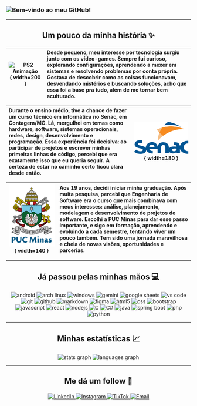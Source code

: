 ### ![Bem-vindo ao meu GitHub!](https://readme-typing-svg.demolab.com?font=Press+Start+2P&size=14&pause=1200&color=FFF&background=00000000&center=true&vCenter=true&width=750&lines=%3E+Bem-Vindo+ao+meu+GitHub!!;>+Meu+nome+é+Lucas+Spiazzi;>+Sou+Engenheiro+de+Software;>+Aqui+está+um+pouco+sobre+mim;>+Obrigado+pela+visita!!)

---
<h2 align="center"><p>Um pouco da minha história ✨</p></h2>

| ![PS2 Animação](img/ps2.gif){ width=200 } | Desde pequeno, meu interesse por tecnologia surgiu junto com os vídeo-games. Sempre fui curioso, explorando configurações, aprendendo a mexer em sistemas e resolvendo problemas por conta própria. Gostava de descobrir como as coisas funcionavam, desvendando mistérios e buscando soluções, acho que essa foi a base pra tudo, além de me tornar bem aculturado. |
|:---:|:---|

| Durante o ensino médio, tive a chance de fazer um curso técnico em informática no Senac, em Contagem/MG. Lá, mergulhei em temas como hardware, software, sistemas operacionais, redes, design, desenvolvimento e programação. Essa experiência foi decisiva: ao participar de projetos e escrever minhas primeiras linhas de código, percebi que era exatamente isso que eu queria seguir. A certeza de estar no caminho certo ficou clara desde então. | ![Senac Logo](img/senac.png){ width=180 } |
|:---|:---:|

| ![PUC MG Logo](img/puc.png){ width=140 } | Aos 19 anos, decidi iniciar minha graduação. Após muita pesquisa, percebi que Engenharia de Software era o curso que mais combinava com meus interesses: análise, planejamento, modelagem e desenvolvimento de projetos de software. Escolhi a PUC Minas para dar esse passo importante, e sigo em formação, aprendendo e evoluindo a cada semestre, tentando viver um pouco também. Tem sido uma jornada maravilhosa e cheia de novas visões, oportunidades e parcerias. |
|:---:|:---|

---

<h2 align="center"><p>Já passou pelas minhas mãos 💻</p></h2>

<p align="center">
  <img src="https://img.shields.io/badge/Android-9AE6B4.svg?style=for-the-badge&logo=Android&logoColor=3DDC84" height="25" alt="android"/>
  <img src="https://img.shields.io/badge/Arch%20Linux-B2F5EA.svg?style=for-the-badge&logo=Arch-Linux&logoColor=1793D1" height="25" alt="arch linux"/>
  <img src="https://img.shields.io/badge/Windows-DBEAFE.svg?style=for-the-badge&logo=Windows&logoColor=0078D6" height="25" alt="windows"/>
  <img src="https://img.shields.io/badge/Gemini-BAE6FD.svg?style=for-the-badge&logo=Google-Gemini&logoColor=4285F4" height="25" alt="gemini"/>
  <img src="https://img.shields.io/badge/Google%20Sheets-CCFBF1.svg?style=for-the-badge&logo=Google-Sheets&logoColor=34A853" height="25" alt="google sheets"/>
  <img src="https://img.shields.io/badge/VS%20Code-C7D2FE.svg?style=for-the-badge&logo=Visual-Studio-Code&logoColor=007ACC" height="25" alt="vs code"/>
  <img src="https://img.shields.io/badge/Git-FECACA.svg?style=for-the-badge&logo=Git&logoColor=F05032" height="25" alt="git"/>
  <img src="https://img.shields.io/badge/GitHub-F3F4F6.svg?style=for-the-badge&logo=GitHub&logoColor=181717" height="25" alt="github"/>
  <img src="https://img.shields.io/badge/Markdown-E2E8F0.svg?style=for-the-badge&logo=Markdown&logoColor=000000" height="25" alt="markdown"/>
  <img src="https://img.shields.io/badge/Figma-E9D5FF.svg?style=for-the-badge&logo=Figma&logoColor=a259ff" height="25" alt="figma"/>
  <img src="https://img.shields.io/badge/HTML5-FDE68A.svg?style=for-the-badge&logo=HTML5&logoColor=E34F26" height="25" alt="html5"/>
  <img src="https://img.shields.io/badge/CSS-BAE6FD.svg?style=for-the-badge&logo=CSS3&logoColor=1572b6" height="25" alt="css"/>
  <img src="https://img.shields.io/badge/Bootstrap-E9D5FF.svg?style=for-the-badge&logo=Bootstrap&logoColor=8512fb" height="25" alt="bootstrap"/>
  <img src="https://img.shields.io/badge/JavaScript-FCFAC8.svg?style=for-the-badge&logo=JavaScript&logoColor=F7DF1E" height="25" alt="javascript"/>
  <img src="https://img.shields.io/badge/React-BAE6FD.svg?style=for-the-badge&logo=React&logoColor=61DAFB" height="25" alt="react"/>
  <img src="https://img.shields.io/badge/Node.js-B9FBC0.svg?style=for-the-badge&logo=nodedotjs&logoColor=5FA04E" height="25" alt="nodejs"/>
  <img src="https://img.shields.io/badge/C-E0E7FF.svg?style=for-the-badge&logo=C&logoColor=A8B9CC" height="25" alt="C"/>
  <img src="https://img.shields.io/badge/C%23-E0E7FF.svg?style=for-the-badge&logo=C-sharp&logoColor=239120" height="25" alt="C#"/>
  <img src="https://img.shields.io/badge/Java-BEE3F8.svg?style=for-the-badge&logo=Java&logoColor=037088" height="25" alt="java"/>
  <img src="https://img.shields.io/badge/Spring%20Boot-DCFCE7.svg?style=for-the-badge&logo=Spring-Boot&logoColor=6DB33F" height="25" alt="spring boot"/>
  <img src="https://img.shields.io/badge/PHP-E0E7FF.svg?style=for-the-badge&logo=PHP&logoColor=777BB4" height="25" alt="php"/>
  <img src="https://img.shields.io/badge/Python-BEE3F8.svg?style=for-the-badge&logo=Python&logoColor=3776AB" height="25" alt="python"/>
</p>

---

<h2 align="center"><p>Minhas estatísticas 📈</p></h2>

<p align="center">
  <img src="https://github-readme-stats.vercel.app/api?username=Catmaitachi&hide_title=false&hide_rank=false&show_icons=true&include_all_commits=true&count_private=true&disable_animations=false&theme=city_lights&locale=pt-br&hide_border=true" height="125" alt="stats graph"  />
  <img src="https://github-readme-stats.vercel.app/api/top-langs?username=Catmaitachi&locale=pt-br&hide_title=false&layout=compact&card_width=320&langs_count=5&theme=city_lights&hide_border=true" height="125" alt="languages graph"  />
</p>

---

<h2 align="center"><p>Me dá um follow 🥺</p></h2>


<p align="center">
  <a href="https://www.linkedin.com/in/lucasspiazzi/" target="_blank" rel="noopener noreferrer">
  <img src="https://img.shields.io/badge/LinkedIn-E0F2FE.svg?style=for-the-badge&logo=LinkedIn&logoColor=0077B5" height="32" alt="LinkedIn" />
  </a>
  <a href="https://www.instagram.com/luu.spz" target="_blank" rel="noopener noreferrer">
  <img src="https://img.shields.io/badge/Instagram-F9E8E8.svg?style=for-the-badge&logo=Instagram&logoColor=EA4C89" height="32" alt="Instagram" />
  </a>
  <a href="https://www.tiktok.com/@catmaitachi" target="_blank" rel="noopener noreferrer">
  <img src="https://img.shields.io/badge/TikTok-E0E7FF.svg?style=for-the-badge&logo=TikTok&logoColor=000000" height="32" alt="TikTok" />
  </a>
  <a href="mailto:lukasspiazzi@outlook.com" target="_blank" rel="noopener noreferrer">
  <img src="https://img.shields.io/badge/Email-FCFAC8.svg?style=for-the-badge&logo=Gmail&logoColor=EA4335" height="32" alt="Email" />
  </a>
</p>
